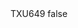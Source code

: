 <?xml version="1.0" encoding="UTF-8"?>
<CustomMetadata xmlns="http://soap.sforce.com/2006/04/metadata">
    <label>TXU649</label>
    <protected>false</protected>
</CustomMetadata>
